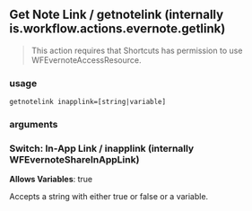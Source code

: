 
## Get Note Link / getnotelink (internally is.workflow.actions.evernote.getlink)


> This action requires that Shortcuts has permission to use WFEvernoteAccessResource.

### usage
`getnotelink inapplink=[string|variable]`

### arguments
### Switch: In-App Link / inapplink (internally WFEvernoteShareInAppLink)
**Allows Variables**: true


Accepts a string with either true or false
or a variable.
